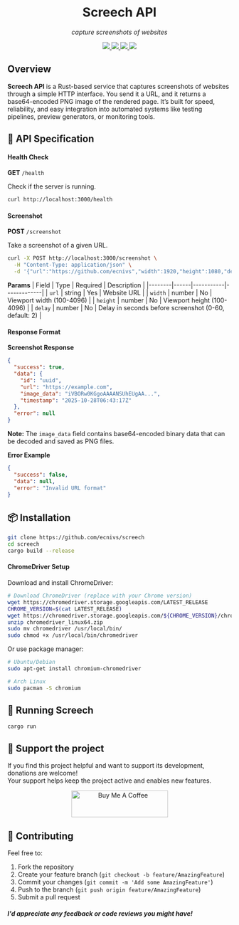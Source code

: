 <h1 align="center">Screech API</h1>

<p align="center"><em>capture screenshots of websites</em></p>

<p align="center">
  <a href="https://github.com/ecnivs/screech-api/stargazers">
    <img src="https://img.shields.io/github/stars/ecnivs/screech-api?style=flat-square">
  </a>
  <a href="https://github.com/ecnivs/screech-api/issues">
    <img src="https://img.shields.io/github/issues/ecnivs/screech-api?style=flat-square">
  </a>
  <a href="https://github.com/ecnivs/screech-api/blob/master/LICENSE">
    <img src="https://img.shields.io/github/license/ecnivs/screech-api?style=flat-square">
  </a>
  <img src="https://img.shields.io/github/languages/top/ecnivs/screech-api?style=flat-square">
</p>

## Overview
**Screech API** is a Rust-based service that captures screenshots of websites through a simple HTTP interface. You send it a URL, and it returns a base64-encoded PNG image of the rendered page. It’s built for speed, reliability, and easy integration into automated systems like testing pipelines, preview generators, or monitoring tools.

## 🧩 API Specification

#### Health Check

**GET** `/health`

Check if the server is running.
```bash
curl http://localhost:3000/health
```

#### Screenshot

**POST** `/screenshot`

Take a screenshot of a given URL.
```bash
curl -X POST http://localhost:3000/screenshot \
  -H "Content-Type: application/json" \
  -d '{"url":"https://github.com/ecnivs","width":1920,"height":1080,"delay":2}'
```

**Params**
| Field | Type | Required | Description |
|--------|------|-----------|-------------|
| `url` | string | Yes | Website URL |
| `width` | number | No | Viewport width (100-4096) |
| `height` | number | No | Viewport height (100-4096) |
| `delay` | number | No | Delay in seconds before screenshot (0-60, default: 2) |


#### Response Format

**Screenshot Response**
```json
{
  "success": true,
  "data": {
    "id": "uuid",
    "url": "https://example.com",
    "image_data": "iVBORw0KGgoAAAANSUhEUgAA...",
    "timestamp": "2025-10-28T06:43:17Z"
  },
  "error": null
}
```

**Note:** The `image_data` field contains base64-encoded binary data that can be decoded and saved as PNG files.

**Error Example**
```json
{
  "success": false,
  "data": null,
  "error": "Invalid URL format"
}
```

## 📦 Installation
```bash
git clone https://github.com/ecnivs/screech
cd screech
cargo build --release
```

#### ChromeDriver Setup

Download and install ChromeDriver:
```bash
# Download ChromeDriver (replace with your Chrome version)
wget https://chromedriver.storage.googleapis.com/LATEST_RELEASE
CHROME_VERSION=$(cat LATEST_RELEASE)
wget https://chromedriver.storage.googleapis.com/${CHROME_VERSION}/chromedriver_linux64.zip
unzip chromedriver_linux64.zip
sudo mv chromedriver /usr/local/bin/
sudo chmod +x /usr/local/bin/chromedriver
```

Or use package manager:

```bash
# Ubuntu/Debian
sudo apt-get install chromium-chromedriver

# Arch Linux
sudo pacman -S chromium
```

## 🚀 Running Screech
```
cargo run
```

## 💖 Support the project
If you find this project helpful and want to support its development, donations are welcome!  
Your support helps keep the project active and enables new features.
<div align="center">
  <a href="https://www.buymeacoffee.com/ecnivs" target="_blank"><img src="https://cdn.buymeacoffee.com/buttons/v2/default-yellow.png" alt="Buy Me A Coffee" style="height: 60px !important;width: 217px !important;" ></a>
</div>

## 🙌 Contributing
Feel free to:
1. Fork the repository
2. Create your feature branch (`git checkout -b feature/AmazingFeature`)
3. Commit your changes (`git commit -m 'Add some AmazingFeature'`)
4. Push to the branch (`git push origin feature/AmazingFeature`)
5. Submit a pull request

#### *I'd appreciate any feedback or code reviews you might have!*
